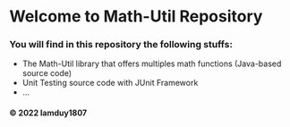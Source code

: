 # Welcome to Math-Util Repository
### You will find in this repository the following stuffs:
* The Math-Util library that offers multiples math functions (Java-based source code)
* Unit Testing source code with JUnit Framework
* ...

#### © 2022 lamduy1807